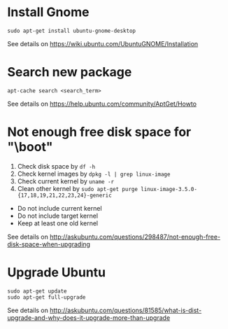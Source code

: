 # Install Gnome

    sudo apt-get install ubuntu-gnome-desktop

See details on <https://wiki.ubuntu.com/UbuntuGNOME/Installation> 

# Search new package

    apt-cache search <search_term>

See details on <https://help.ubuntu.com/community/AptGet/Howto>

# Not enough free disk space for "\boot"

1. Check disk space by `df -h`
2. Check kernel images by `dpkg -l | grep linux-image`
3. Check current kernel by `uname -r`
4. Clean other kernel by `sudo apt-get purge linux-image-3.5.0-{17,18,19,21,22,23,24}-generic`

  * Do not include current kernel
  * Do not include target kernel
  * Keep at least one old kernel

See details on <http://askubuntu.com/questions/298487/not-enough-free-disk-space-when-upgrading> 

# Upgrade Ubuntu

    sudo apt-get update
    sudo apt-get full-upgrade

See details on <http://askubuntu.com/questions/81585/what-is-dist-upgrade-and-why-does-it-upgrade-more-than-upgrade>